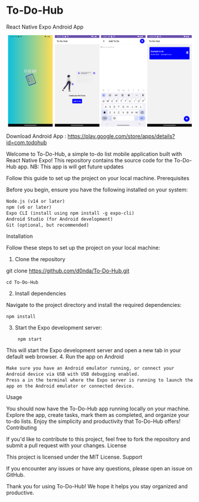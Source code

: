 # To-Do-Hub
React Native Expo Android App

![Mobile Screenshot](./src/assets/feature-screens.png "Mobile Screens")

Download Android App : https://play.google.com/store/apps/details?id=com.todohub

Welcome to To-Do-Hub, a simple to-do list mobile application built with React Native Expo! 
This repository contains the source code for the To-Do-Hub app. 
NB: This app is will  get future updates 

Follow this guide to set up the project on your local machine.
Prerequisites

Before you begin, ensure you have the following installed on your system:

    Node.js (v14 or later)
    npm (v6 or later)
    Expo CLI (install using npm install -g expo-cli)
    Android Studio (for Android development)
    Git (optional, but recommended)

Installation

Follow these steps to set up the project on your local machine:
1. Clone the repository

git clone https://github.com/d0nda/To-Do-Hub.git

    cd To-Do-Hub

2. Install dependencies

Navigate to the project directory and install the required dependencies:

    npm install

3. Start the Expo development server:

        npm start

This will start the Expo development server and open a new tab in your default web browser.
4. Run the app on Android

    Make sure you have an Android emulator running, or connect your Android device via USB with USB debugging enabled.
    Press a in the terminal where the Expo server is running to launch the app on the Android emulator or connected device.

Usage

You should now have the To-Do-Hub app running locally on your machine. Explore the app, create tasks, mark them as completed, and organize your to-do lists. Enjoy the simplicity and productivity that To-Do-Hub offers!
Contributing

If you'd like to contribute to this project, feel free to fork the repository and submit a pull request with your changes.
License

This project is licensed under the MIT License.
Support

If you encounter any issues or have any questions, please open an issue on GitHub.

Thank you for using To-Do-Hub! We hope it helps you stay organized and productive.
